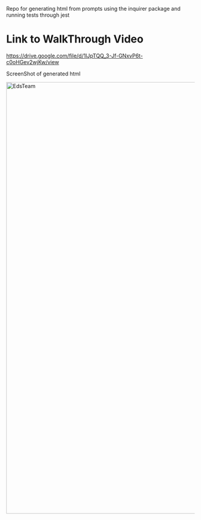 Repo for generating html from prompts using the inquirer package and running tests through jest

# Link to WalkThrough Video 
https://drive.google.com/file/d/1lJpTQQ_3-Jf-GNxvP6t-c0oHGev2wjKw/view

ScreenShot of generated html 

<img width="1154" alt="EdsTeam" src="https://user-images.githubusercontent.com/84059980/211663682-94a42a64-a55b-496e-9dbf-2833b29c5ff8.png">
